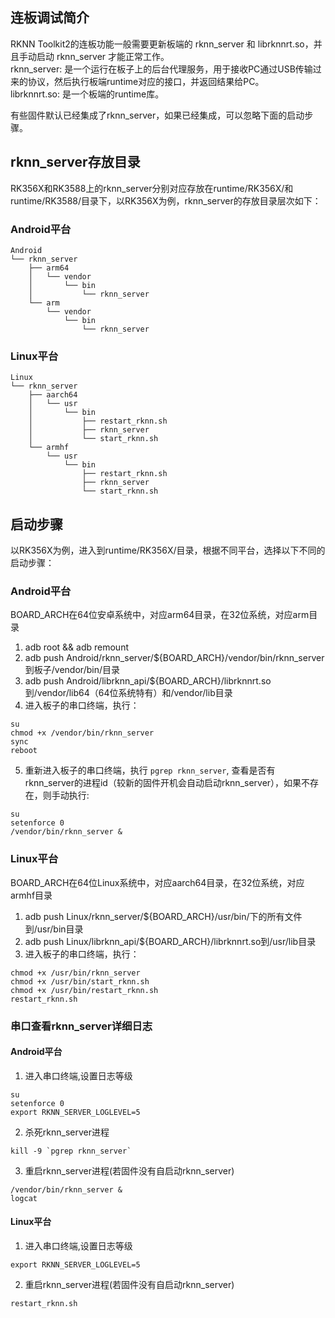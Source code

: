 ## 连板调试简介
RKNN Toolkit2的连板功能一般需要更新板端的 rknn_server 和 librknnrt.so，并且手动启动 rknn_server 才能正常工作。  
rknn_server: 是一个运行在板子上的后台代理服务，用于接收PC通过USB传输过来的协议，然后执行板端runtime对应的接口，并返回结果给PC。  
librknnrt.so: 是一个板端的runtime库。

有些固件默认已经集成了rknn_server，如果已经集成，可以忽略下面的启动步骤。


## rknn_server存放目录
RK356X和RK3588上的rknn_server分别对应存放在runtime/RK356X/和runtime/RK3588/目录下，以RK356X为例，rknn_server的存放目录层次如下：
### Android平台
```
Android
└── rknn_server
    ├── arm64
    │   └── vendor
    │       └── bin
    │           └── rknn_server
    └── arm
        └── vendor
            └── bin
                └── rknn_server
```

### Linux平台
```
Linux
└── rknn_server
    ├── aarch64
    │   └── usr
    │       └── bin
    │           ├── restart_rknn.sh
    │           ├── rknn_server
    │           └── start_rknn.sh
    └── armhf
        └── usr
            └── bin
                ├── restart_rknn.sh
                ├── rknn_server
                └── start_rknn.sh
```

## 启动步骤
以RK356X为例，进入到runtime/RK356X/目录，根据不同平台，选择以下不同的启动步骤：

### Android平台
BOARD_ARCH在64位安卓系统中，对应arm64目录，在32位系统，对应arm目录
1. adb root && adb remount
2. adb push Android/rknn_server/${BOARD_ARCH}/vendor/bin/rknn_server到板子/vendor/bin/目录
3. adb push Android/librknn_api/${BOARD_ARCH}/librknnrt.so到/vendor/lib64（64位系统特有）和/vendor/lib目录
4. 进入板子的串口终端，执行：
```
su
chmod +x /vendor/bin/rknn_server
sync
reboot
```
5. 重新进入板子的串口终端，执行 `pgrep rknn_server`, 查看是否有 rknn_server的进程id（较新的固件开机会自动启动rknn_server），如果不存在，则手动执行: 
```
su
setenforce 0
/vendor/bin/rknn_server &
```

### Linux平台
BOARD_ARCH在64位Linux系统中，对应aarch64目录，在32位系统，对应armhf目录
1. adb push Linux/rknn_server/${BOARD_ARCH}/usr/bin/下的所有文件到/usr/bin目录
2. adb push Linux/librknn_api/${BOARD_ARCH}/librknnrt.so到/usr/lib目录
3. 进入板子的串口终端，执行：
```
chmod +x /usr/bin/rknn_server
chmod +x /usr/bin/start_rknn.sh
chmod +x /usr/bin/restart_rknn.sh
restart_rknn.sh
```


### 串口查看rknn_server详细日志
#### Android平台
1. 进入串口终端,设置日志等级
```
su
setenforce 0
export RKNN_SERVER_LOGLEVEL=5
```
2. 杀死rknn_server进程
```
kill -9 `pgrep rknn_server`
```
3. 重启rknn_server进程(若固件没有自启动rknn_server)
```
/vendor/bin/rknn_server &
logcat
```
#### Linux平台
1. 进入串口终端,设置日志等级
```
export RKNN_SERVER_LOGLEVEL=5
```
2. 重启rknn_server进程(若固件没有自启动rknn_server)
```
restart_rknn.sh
```
